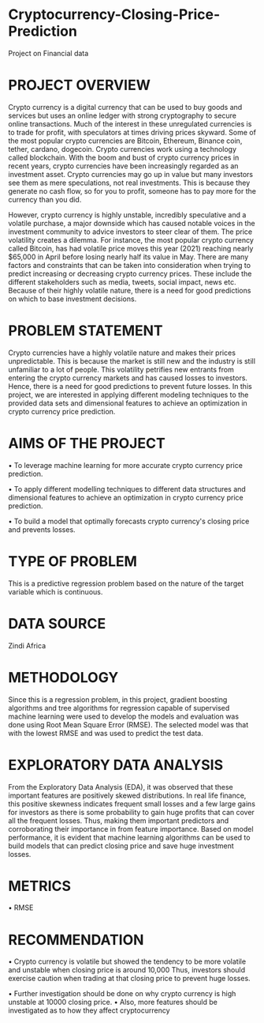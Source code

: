 # Cryptocurrency-Closing-Price-Prediction
Project on Financial data

# PROJECT OVERVIEW
Crypto currency is a digital currency that can be used to buy goods and services but uses an online ledger with strong cryptography to secure online transactions. Much of the interest in these unregulated currencies is to trade for profit, with speculators at times driving prices skyward. Some of the most popular crypto currencies are Bitcoin, Ethereum, Binance coin, tether, cardano, dogecoin. Crypto currencies work using a technology called blockchain.
With the boom and bust of crypto currency prices in recent years, crypto currencies have been increasingly regarded as an investment asset. Crypto currencies may go up in value but many investors see them as mere speculations, not real investments. This is because they generate no cash flow, so for you to profit, someone has to pay more for the currency than you did.

However, crypto currency is highly unstable, incredibly speculative and a volatile purchase, a major downside which has caused notable voices in the investment community to advice investors to steer clear of them. The price volatility creates a dilemma. For instance, the most popular crypto currency called Bitcoin, has had volatile price moves this year (2021) reaching nearly $65,000 in April before losing nearly half its value in May.
There are many factors and constraints that can be taken into consideration when trying to predict increasing or decreasing crypto currency prices. These include the different stakeholders such as media, tweets, social impact, news etc. Because of their highly volatile nature, there is a need for good predictions on which to base investment decisions.

# PROBLEM STATEMENT
Crypto currencies have a highly volatile nature and makes their prices unpredictable. This is because the market is still new and the industry is still unfamiliar to a lot of people. This volatility petrifies new entrants from entering the crypto currency markets and has caused losses to investors. Hence, there is a need for good predictions to prevent future losses. In this project, we are interested in applying different modeling techniques to the provided data sets and dimensional features to achieve an optimization in crypto currency price prediction.

# AIMS OF THE PROJECT
•	To leverage machine learning for more accurate crypto currency price prediction.

•	To apply different modelling techniques to different data structures and dimensional features to achieve an optimization in crypto currency price prediction.

•	To build a model that optimally forecasts crypto currency's closing price and prevents losses.

# TYPE OF PROBLEM
This is a predictive regression problem based on the nature of the target variable which is continuous.

# DATA SOURCE
Zindi Africa

# METHODOLOGY
Since this is a regression problem, in this project, gradient boosting algorithms and tree algorithms for regression capable of supervised machine learning were used to develop the models and evaluation was done using Root Mean Square Error (RMSE). The selected model was that with the lowest RMSE and was used to predict the test data.

# EXPLORATORY DATA ANALYSIS
From the Exploratory Data Analysis (EDA), it was observed that these important features are positively skewed distributions. In real life finance, this positive skewness indicates frequent small losses and a few large gains for investors as there is some probability to gain huge profits that can cover all the frequent losses. Thus, making them important predictors and corroborating their importance in from feature importance.
Based on model performance, it is evident that machine learning algorithms can be used to build models that can predict closing price and save huge investment losses.

# METRICS
•	RMSE

# RECOMMENDATION
•	Crypto currency is volatile but showed the tendency to be more volatile and unstable when closing price is around 10,000 Thus, investors should exercise caution when trading at that closing price to prevent huge losses.

•	Further investigation should be done on why crypto currency is high unstable at 10000 closing price.
• Also, more features should be investigated as to how they affect cryptocurrency
